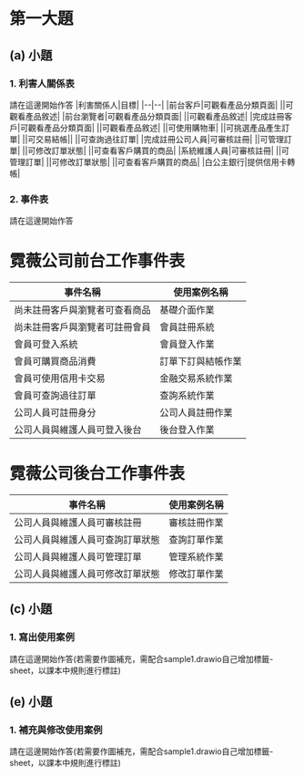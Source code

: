 # 第一大題 
## (a) 小題
### 1. 利害人關係表
請在這邊開始作答
|利害關係人|目標|
|--|--|
|前台客戶|可觀看產品分類頁面|
||可觀看產品敘述|
|前台瀏覽者|可觀看產品分類頁面|
||可觀看產品敘述|
|完成註冊客戶|可觀看產品分類頁面|
||可觀看產品敘述|
||可使用購物車|
||可挑選產品產生訂單|
||可交易結帳||
||可查詢過往訂單|
|完成註冊公司人員|可審核註冊|
||可管理訂單|
||可修改訂單狀態|
||可查看客戶購買的商品|
|系統維護人員|可審核註冊|
||可管理訂單|
||可修改訂單狀態|
||可查看客戶購買的商品|
|白公主銀行|提供信用卡轉帳|

### 2. 事件表
請在這邊開始作答
# 霓薇公司前台工作事件表
|事件名稱|使用案例名稱|
|--|--|
|尚未註冊客戶與瀏覽者可查看商品|基礎介面作業|
|尚未註冊客戶與瀏覽者可註冊會員|會員註冊系統|
|會員可登入系統|會員登入作業|
|會員可購買商品消費|訂單下訂與結帳作業|
|會員可使用信用卡交易|金融交易系統作業|
|會員可查詢過往訂單|查詢系統作業|
|公司人員可註冊身分|公司人員註冊作業|
|公司人員與維護人員可登入後台|後台登入作業|

# 霓薇公司後台工作事件表
|事件名稱|使用案例名稱|
|--|--|
|公司人員與維護人員可審核註冊|審核註冊作業|
|公司人員與維護人員可查詢訂單狀態|查詢訂單作業|
|公司人員與維護人員可管理訂單|管理系統作業|
|公司人員與維護人員可修改訂單狀態|修改訂單作業|

## (c) 小題
### 1. 寫出使用案例
請在這邊開始作答(若需要作圖補充，需配合sample1.drawio自己增加標籤-sheet，以課本中規則進行標註)


## (e) 小題
### 1. 補充與修改使用案例
請在這邊開始作答(若需要作圖補充，需配合sample1.drawio自己增加標籤-sheet，以課本中規則進行標註)